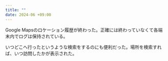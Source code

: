 ```yaml
---
title: ""
date: 2024-06 +09:00
---
```


Google Mapsのロケーション履歴が終わった。正確には終わっていなくて各端末内でログは保持されている。

いつどこへ行ったというような検索をするのにも便利だった。場所を検索すれば、いつ訪問したかが表示された。
